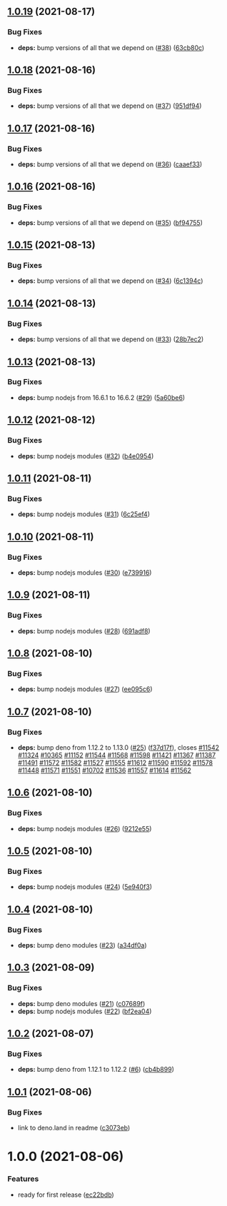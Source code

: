 ## [1.0.19](https://github.com/brad-jones/denoexec/compare/v1.0.18...v1.0.19) (2021-08-17)


### Bug Fixes

* **deps:** bump versions of all that we depend on ([#38](https://github.com/brad-jones/denoexec/issues/38)) ([63cb80c](https://github.com/brad-jones/denoexec/commit/63cb80c9ec6dc3aaefeb9f6004624e2465324652))

## [1.0.18](https://github.com/brad-jones/denoexec/compare/v1.0.17...v1.0.18) (2021-08-16)


### Bug Fixes

* **deps:** bump versions of all that we depend on ([#37](https://github.com/brad-jones/denoexec/issues/37)) ([951df94](https://github.com/brad-jones/denoexec/commit/951df9456fdb0a3870d5171ff4e0fc32c4558e78))

## [1.0.17](https://github.com/brad-jones/denoexec/compare/v1.0.16...v1.0.17) (2021-08-16)


### Bug Fixes

* **deps:** bump versions of all that we depend on ([#36](https://github.com/brad-jones/denoexec/issues/36)) ([caaef33](https://github.com/brad-jones/denoexec/commit/caaef336ba1f185e885c23634c32fd0413363ea6))

## [1.0.16](https://github.com/brad-jones/denoexec/compare/v1.0.15...v1.0.16) (2021-08-16)


### Bug Fixes

* **deps:** bump versions of all that we depend on ([#35](https://github.com/brad-jones/denoexec/issues/35)) ([bf94755](https://github.com/brad-jones/denoexec/commit/bf9475522024d19eade9e2a7a3fd275628797eff))

## [1.0.15](https://github.com/brad-jones/denoexec/compare/v1.0.14...v1.0.15) (2021-08-13)


### Bug Fixes

* **deps:** bump versions of all that we depend on ([#34](https://github.com/brad-jones/denoexec/issues/34)) ([6c1394c](https://github.com/brad-jones/denoexec/commit/6c1394c23790fe4d694c1dc6ed29ad17a8e1d0b1))

## [1.0.14](https://github.com/brad-jones/denoexec/compare/v1.0.13...v1.0.14) (2021-08-13)


### Bug Fixes

* **deps:** bump versions of all that we depend on ([#33](https://github.com/brad-jones/denoexec/issues/33)) ([28b7ec2](https://github.com/brad-jones/denoexec/commit/28b7ec2891d355b0978bddbad7c26e805ffb0b1a))

## [1.0.13](https://github.com/brad-jones/denoexec/compare/v1.0.12...v1.0.13) (2021-08-13)


### Bug Fixes

* **deps:** bump nodejs from 16.6.1 to 16.6.2 ([#29](https://github.com/brad-jones/denoexec/issues/29)) ([5a60be6](https://github.com/brad-jones/denoexec/commit/5a60be624ed460e630d7c49cc1c81b8363c68d7a))

## [1.0.12](https://github.com/brad-jones/denoexec/compare/v1.0.11...v1.0.12) (2021-08-12)


### Bug Fixes

* **deps:** bump nodejs modules ([#32](https://github.com/brad-jones/denoexec/issues/32)) ([b4e0954](https://github.com/brad-jones/denoexec/commit/b4e09546bb6f3c5b5ec759c4fbf14d23158687e7))

## [1.0.11](https://github.com/brad-jones/denoexec/compare/v1.0.10...v1.0.11) (2021-08-11)


### Bug Fixes

* **deps:** bump nodejs modules ([#31](https://github.com/brad-jones/denoexec/issues/31)) ([6c25ef4](https://github.com/brad-jones/denoexec/commit/6c25ef434badc4f3acd62f6cf0a0aa12259cf281))

## [1.0.10](https://github.com/brad-jones/denoexec/compare/v1.0.9...v1.0.10) (2021-08-11)


### Bug Fixes

* **deps:** bump nodejs modules ([#30](https://github.com/brad-jones/denoexec/issues/30)) ([e739916](https://github.com/brad-jones/denoexec/commit/e7399167174c1fbaf280acaefb7e439770ee436d))

## [1.0.9](https://github.com/brad-jones/denoexec/compare/v1.0.8...v1.0.9) (2021-08-11)


### Bug Fixes

* **deps:** bump nodejs modules ([#28](https://github.com/brad-jones/denoexec/issues/28)) ([691adf8](https://github.com/brad-jones/denoexec/commit/691adf8728dd308e1fab12759a190eeb1aada457))

## [1.0.8](https://github.com/brad-jones/denoexec/compare/v1.0.7...v1.0.8) (2021-08-10)


### Bug Fixes

* **deps:** bump nodejs modules ([#27](https://github.com/brad-jones/denoexec/issues/27)) ([ee095c6](https://github.com/brad-jones/denoexec/commit/ee095c6fe66b8d88bbb877d086d0b6d30450eeab))

## [1.0.7](https://github.com/brad-jones/denoexec/compare/v1.0.6...v1.0.7) (2021-08-10)


### Bug Fixes

* **deps:** bump deno from 1.12.2 to 1.13.0 ([#25](https://github.com/brad-jones/denoexec/issues/25)) ([f37d17f](https://github.com/brad-jones/denoexec/commit/f37d17f761da1d667ad54a753223cdcc5d7e9d31)), closes [#11542](https://github.com/brad-jones/denoexec/issues/11542) [#11324](https://github.com/brad-jones/denoexec/issues/11324) [#10365](https://github.com/brad-jones/denoexec/issues/10365) [#11152](https://github.com/brad-jones/denoexec/issues/11152) [#11544](https://github.com/brad-jones/denoexec/issues/11544) [#11568](https://github.com/brad-jones/denoexec/issues/11568) [#11598](https://github.com/brad-jones/denoexec/issues/11598) [#11421](https://github.com/brad-jones/denoexec/issues/11421) [#11367](https://github.com/brad-jones/denoexec/issues/11367) [#11387](https://github.com/brad-jones/denoexec/issues/11387) [#11491](https://github.com/brad-jones/denoexec/issues/11491) [#11572](https://github.com/brad-jones/denoexec/issues/11572) [#11582](https://github.com/brad-jones/denoexec/issues/11582) [#11527](https://github.com/brad-jones/denoexec/issues/11527) [#11555](https://github.com/brad-jones/denoexec/issues/11555) [#11612](https://github.com/brad-jones/denoexec/issues/11612) [#11590](https://github.com/brad-jones/denoexec/issues/11590) [#11592](https://github.com/brad-jones/denoexec/issues/11592) [#11578](https://github.com/brad-jones/denoexec/issues/11578) [#11448](https://github.com/brad-jones/denoexec/issues/11448) [#11571](https://github.com/brad-jones/denoexec/issues/11571) [#11551](https://github.com/brad-jones/denoexec/issues/11551) [#10702](https://github.com/brad-jones/denoexec/issues/10702) [#11536](https://github.com/brad-jones/denoexec/issues/11536) [#11557](https://github.com/brad-jones/denoexec/issues/11557) [#11614](https://github.com/brad-jones/denoexec/issues/11614) [#11562](https://github.com/brad-jones/denoexec/issues/11562)

## [1.0.6](https://github.com/brad-jones/denoexec/compare/v1.0.5...v1.0.6) (2021-08-10)


### Bug Fixes

* **deps:** bump nodejs modules ([#26](https://github.com/brad-jones/denoexec/issues/26)) ([9212e55](https://github.com/brad-jones/denoexec/commit/9212e555968030675a2e3da7734aa9dec6f67fcb))

## [1.0.5](https://github.com/brad-jones/denoexec/compare/v1.0.4...v1.0.5) (2021-08-10)


### Bug Fixes

* **deps:** bump nodejs modules ([#24](https://github.com/brad-jones/denoexec/issues/24)) ([5e940f3](https://github.com/brad-jones/denoexec/commit/5e940f3d22f8cb92a586145300bb534f9ddff1f8))

## [1.0.4](https://github.com/brad-jones/denoexec/compare/v1.0.3...v1.0.4) (2021-08-10)


### Bug Fixes

* **deps:** bump deno modules ([#23](https://github.com/brad-jones/denoexec/issues/23)) ([a34df0a](https://github.com/brad-jones/denoexec/commit/a34df0a819823d9a6885490081b883d86534e50c))

## [1.0.3](https://github.com/brad-jones/denoexec/compare/v1.0.2...v1.0.3) (2021-08-09)


### Bug Fixes

* **deps:** bump deno modules ([#21](https://github.com/brad-jones/denoexec/issues/21)) ([c07689f](https://github.com/brad-jones/denoexec/commit/c07689f1ac6efe7d6ec389c6405fb4e050aedb51))
* **deps:** bump nodejs modules ([#22](https://github.com/brad-jones/denoexec/issues/22)) ([bf2ea04](https://github.com/brad-jones/denoexec/commit/bf2ea04892a050639419e8c2664be218320accc0))

## [1.0.2](https://github.com/brad-jones/denoexec/compare/v1.0.1...v1.0.2) (2021-08-07)


### Bug Fixes

* **deps:** bump deno from 1.12.1 to 1.12.2 ([#6](https://github.com/brad-jones/denoexec/issues/6)) ([cb4b899](https://github.com/brad-jones/denoexec/commit/cb4b899500116233871152c0dd31703006bdc5fa))

## [1.0.1](https://github.com/brad-jones/denoexec/compare/v1.0.0...v1.0.1) (2021-08-06)


### Bug Fixes

* link to deno.land in readme ([c3073eb](https://github.com/brad-jones/denoexec/commit/c3073ebfc71c1fbfcb50b4276bf3a1a0395d31e4))

# 1.0.0 (2021-08-06)


### Features

* ready for first release ([ec22bdb](https://github.com/brad-jones/denoexec/commit/ec22bdbbae3e440125966dbfeb121691dcc90b44))
